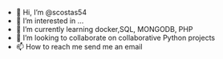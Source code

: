 - 👋 Hi, I’m @scostas54
- 👀 I’m interested in ...
- 🌱 I’m currently learning docker,SQL, MONGODB, PHP
- 💞️ I’m looking to collaborate on collaborative Python projects
- 📫 How to reach me send me an email

<!---
scostas54/scostas54 is a ✨ special ✨ repository because its `README.md` (this file) appears on your GitHub profile.
You can click the Preview link to take a look at your changes.
--->
